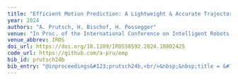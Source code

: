 ```yaml
---
title: "Efficient Motion Prediction: A Lightweight & Accurate Trajectory Prediction Model With Fast Training and Inference Speed"
year: 2024
authors: "A. Prutsch, H. Bischof, H. Possegger"
venue: "In Proc. of the International Conference on Intelligent Robots and Systems"
venue_abbrev: IROS
doi_url: https://doi.org/10.1109/IROS58592.2024.10802425
code_url: https://github.com/a-pru/emp
bib_id: prutsch24b
bib_entry: "@inproceedings&#123;prutsch24b,<br/>&nbsp;&nbsp;title = &#123;&#123;Efficient Motion Prediction: A Lightweight &#92;&amp; Accurate Trajectory Prediction Model With Fast Training and Inference Speed&#125;&#125;,<br/>&nbsp;&nbsp;author = &#123;Prutsch, Alexander and Bischof, Horst and Possegger, Horst&#125;,<br/>&nbsp;&nbsp;booktitle = &#123;Proc. of the International Conference on Intelligent Robots and Systems (IROS)&#125;,<br/>&nbsp;&nbsp;year = &#123;2024&#125;<br/>&#125;"
---
```

